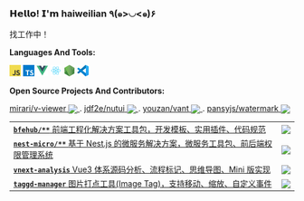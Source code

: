 ### 𝗛𝗲𝗹𝗹𝗼! 𝗜'𝗺 haiweilian ٩(๑>◡<๑)۶

找工作中！

<!-- Now I'm working at Undefined Ltd as a web frontend developer. -->

**Languages And Tools:**

<code><img height="20" src="https://raw.githubusercontent.com/github/explore/80688e429a7d4ef2fca1e82350fe8e3517d3494d/topics/javascript/javascript.png"></code>
<code><img height="20" src="https://raw.githubusercontent.com/github/explore/80688e429a7d4ef2fca1e82350fe8e3517d3494d/topics/typescript/typescript.png"></code>
<code><img height="20" src="https://raw.githubusercontent.com/github/explore/80688e429a7d4ef2fca1e82350fe8e3517d3494d/topics/vue/vue.png"></code>
<code><img height="20" src="https://raw.githubusercontent.com/github/explore/80688e429a7d4ef2fca1e82350fe8e3517d3494d/topics/react/react.png"></code>
<code><img height="20" src="https://raw.githubusercontent.com/github/explore/80688e429a7d4ef2fca1e82350fe8e3517d3494d/topics/nodejs/nodejs.png"></code>
<code><img height="20" src="https://raw.githubusercontent.com/github/explore/bbd48b997e8d0bef63f676eca4da5e1f76487b56/topics/visual-studio-code/visual-studio-code.png"></code>

**Open Source Projects And Contributors:**

<p align="left">
  <a href="https://github.com/mirari/v-viewer/pulls?q=author%3Ahaiweilian">
    <span>mirari/v-viewer</span>
    <img src="https://img.shields.io/github/stars/mirari/v-viewer" height="18" align="center" />
  </a> .
  <a href="https://github.com/jdf2e/nutui/pulls?q=author%3Ahaiweilian">
    <span>jdf2e/nutui</span>
    <img src="https://img.shields.io/github/stars/jdf2e/nutui" height="18" align="center" />
  </a> .
  <a href="https://github.com/youzan/vant/pulls?q=author%3Ahaiweilian">
    <span>youzan/vant</span>
    <img src="https://img.shields.io/github/stars/youzan/vant" height="18" align="center" />
  </a> .
  <a href="https://github.com/pansyjs/watermark/pulls?q=author%3Ahaiweilian">
    <span>pansyjs/watermark</span>
    <img src="https://img.shields.io/github/stars/pansyjs/watermark" height="18" align="center" />
  </a>
</p>

<!-- <p align="left">
  <a href="https://github.com/dewfall123/ruabick/pulls?q=author%3Ahaiweilian">
    <span>dewfall123/ruabick</span>
    <img src="https://img.shields.io/github/stars/dewfall123/ruabick" height="18" align="center" />
  </a>
</p> -->

<table>
  <tr>
    <td>
      <a href="https://github.com/bfehub">
        <code><strong>bfehub/**</strong></code>
        <span>前端工程化解决方案工具包，开发模板、实用插件、代码规范</span>
      </a>
    </td>
    <td>
      <img src="https://img.shields.io/github/stars/bfehub?style=social" height="22" align="center" />
    </td>
  </tr>
  <tr>
    <td>
      <a href="https://github.com/nest-micro">
        <code><strong>nest-micro/**</strong></code>
        <span>基于 Nest.js 的微服务解决方案，微服务工具包、前后端权限管理系统</span>
      </a>
    </td>
    <td>
      <img src="https://img.shields.io/github/stars/nest-micro?style=social" height="22" align="center" />
    </td>
  </tr>
  <tr>
    <td>
      <a href="https://github.com/haiweilian/vnext-analysis">
        <code><strong>vnext-analysis</strong></code>
        <span>Vue3 体系源码分析、流程标记、思维导图、Mini 版实现</span>
      </a>
    </td>
    <td>
      <img src="https://img.shields.io/github/stars/haiweilian/vnext-analysis?style=social" height="22" align="center" />
    </td>
  </tr>
  <tr>
    <td>
      <a href="https://github.com/haiweilian/taggd-manager">
        <code><strong>taggd-manager</strong></code>
        <span>图片打点工具(Image Tag)，支持移动、缩放、自定义事件</span>
      </a>
    </td>
    <td>
      <img src="https://img.shields.io/github/stars/haiweilian/taggd-manager?style=social" height="22" align="center" />
    </td>
  </tr>
</table>

<!-- ![haiweilian's github stats](https://github-readme-stats.vercel.app/api?username=haiweilian&show_icons=true&theme=tokyonight) -->
